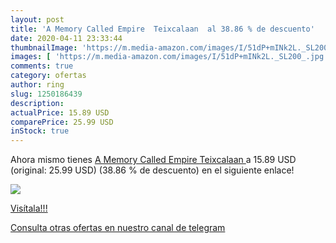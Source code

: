 ```yaml
---
layout: post
title: 'A Memory Called Empire  Teixcalaan  al 38.86 % de descuento'
date: 2020-04-11 23:33:44
thumbnailImage: 'https://m.media-amazon.com/images/I/51dP+mINk2L._SL200_.jpg'
images: [ 'https://m.media-amazon.com/images/I/51dP+mINk2L._SL200_.jpg' ]
comments: true
category: ofertas
author: ring
slug: 1250186439
description:
actualPrice: 15.89 USD
comparePrice: 25.99 USD
inStock: true
---
```


Ahora mismo tienes [A Memory Called Empire  Teixcalaan ](https://www.amazon.com/dp/1250186439/?tag=redken08-20) a 15.89 USD (original: 25.99 USD) (38.86 %  de descuento) en el siguiente enlace!

[![](https://m.media-amazon.com/images/I/51dP+mINk2L._SL200_.jpg)](https://www.amazon.com/dp/1250186439/?tag=redken08-20)

[Visítala!!!](https://www.amazon.com/dp/1250186439/?tag=redken08-20)

[Consulta otras ofertas en nuestro canal de telegram](https://t.me/s/ofertas25)
